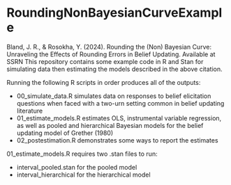 # RoundingNonBayesianCurveExample

Bland, J. R., & Rosokha, Y. (2024). Rounding the (Non) Bayesian Curve: Unraveling the Effects of Rounding Errors in Belief Updating. Available at SSRN
This repository contains some example code in R and Stan for simulating data then estimating the models described in the above citation. 

Running the following R scripts in order produces all of the outputs:

* 00_simulate_data.R simulates data on responses to belief elicitation questions when faced with a two-urn setting common in belief updating literature
* 01_estimate_models.R estimates OLS, instrumental variable regression, as well as pooled and hierarchical Bayesian models for the belief updating model of Grether (1980)
* 02_postestimation.R demonstrates some ways to report the estimates

01_estimate_models.R requires two .stan files to run:

* interval_pooled.stan for the pooled model
* interval_hierarchical for the hierarchical model


